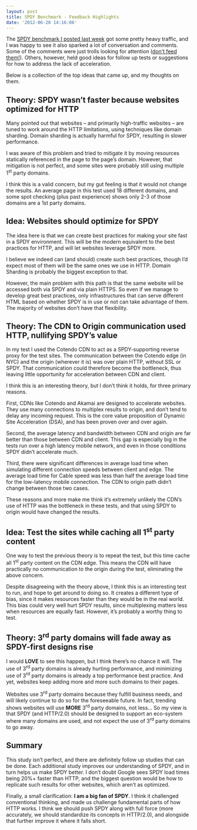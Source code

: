 ```yaml
---
layout: post
title: SPDY Benchmark - Feedback Highlights
date: '2012-06-20 14:16:06'
---
```



The [SPDY benchmark I posted last week](http://www.guypo.com/not-as-spdy-as-you-thought/) got some pretty heavy traffic, and I was happy to see it also sparked a lot of conversation and comments. Some of the comments were just trolls looking for attention ([don’t feed them!](http://www.slideshare.net/stubbornella/dont-feed-the-trolls)). Others, however, held good ideas for follow up tests or suggestions for how to address the lack of acceleration.

Below is a collection of the top ideas that came up, and my thoughts on them.


## Theory: SPDY wasn’t faster because websites optimized for HTTP

Many pointed out that websites – and primarily high-traffic websites – are tuned to work around the HTTP limitations, using techniques like domain sharding. Domain sharding is actually harmful for SPDY, resulting in slower performance.

I was aware of this problem and tried to mitigate it by moving resources statically referenced in the page to the page’s domain. However, that mitigation is not perfect, and some sites were probably still using multiple 1<sup>st</sup> party domains.

I think this is a valid concern, but my gut feeling is that it would not change the results. An average page in this test used 18 different domains, and some spot checking (plus past experience) shows only 2-3 of those domains are a 1st party domains.


## Idea: Websites should optimize for SPDY

The idea here is that we can create best practices for making your site fast in a SPDY environment. This will be the modern equivalent to the best practices for HTTP, and will let websites leverage SPDY more.

I believe we indeed can (and should) create such best practices, though I’d expect most of them will be the same ones we use in HTTP. Domain Sharding is probably the biggest exception to that.

However, the main problem with this path is that the same website will be accessed both via SPDY and via plain HTTPS. So even if we manage to develop great best practices, only infrastructures that can serve different HTML based on whether SPDY is in use or not can take advantage of them. The majority of websites don’t have that flexibility.


## Theory: The CDN to Origin communication used HTTP, nullifying SPDY’s value

In my test I used the Cotendo CDN to act as a SPDY-supporting reverse proxy for the test sites. The communication between the Cotendo edge (in NYC) and the origin (wherever it is) was over plain HTTP, without SSL or SPDY. That communication could therefore become the bottleneck, thus leaving little opportunity for acceleration between CDN and client.

I think this is an interesting theory, but I don’t think it holds, for three primary reasons.

First, CDNs like Cotendo and Akamai are designed to accelerate websites. They use many connections to multiplex results to origin, and don’t tend to delay any incoming request. This is the core value proposition of Dynamic Site Acceleration (DSA), and has been proven over and over again.

Second, the average latency and bandwidth between CDN and origin are far better than those between CDN and client. This gap is especially big in the tests run over a high latency mobile network, and even in those conditions SPDY didn’t accelerate much.

Third, there were significant differences in average load time when simulating different connection speeds between client and edge. The average load time for Cable speed was less than half the average load time for the low-latency mobile connection. The CDN to origin path didn’t change between those two cases.

These reasons and more make me think it’s extremely unlikely the CDN’s use of HTTP was the bottleneck in these tests, and that using SPDY to origin would have changed the results.


## Idea: Test the sites while caching all 1<sup>st</sup> party content

One way to test the previous theory is to repeat the test, but this time cache all 1<sup>st</sup> party content on the CDN edge. This means the CDN will have practically no communication to the origin during the test, eliminating the above concern.

Despite disagreeing with the theory above, I think this is an interesting test to run, and hope to get around to doing so. It creates a different type of bias, since it makes resources faster than they would be in the real world. This bias could very well hurt SPDY results, since multiplexing matters less when resources are equally fast. However, it’s probably a worthy thing to test.


## Theory: 3<sup>rd</sup> party domains will fade away as SPDY-first designs rise

I would **LOVE** to see this happen, but I think there’s no chance it will. The use of 3<sup>rd</sup> party domains is already hurting performance, and minimizing use of 3<sup>rd</sup> party domains is already a top performance best practice. And yet, websites keep adding more and more such domains to their pages.

Websites use 3<sup>rd</sup> party domains because they fulfill business needs, and will likely continue to do so for the foreseeable future. In fact, trending shows websites will use **MORE** 3<sup>rd</sup> party domains, not less… So my view is that SPDY (and HTTP/2.0) should be designed to support an eco-system where many domains are used, and not expect the use of 3<sup>rd</sup> party domains to go away.


## Summary

This study isn’t perfect, and there are definitely follow up studies that can be done. Each additional study improves our understanding of SPDY, and in turn helps us make SPDY better. I don’t doubt Google sees SPDY load times being 20%+ faster than HTTP, and the biggest question would be how to replicate such results for other websites, which aren’t as optimized.

Finally, a small clarification: **I am a big fan of SPDY**. I think it challenged conventional thinking, and made us challenge fundamental parts of how HTTP works. I think we should push SPDY along with full force (more accurately, we should standardize its concepts in HTTP/2.0), and alongside that further improve it where it falls short.

 


